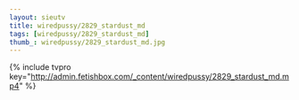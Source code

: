 ```yaml
--- 
layout: sieutv
title: wiredpussy/2829_stardust_md
tags: [wiredpussy/2829_stardust_md]
thumb_: wiredpussy/2829_stardust_md.jpg
---
```

{% include tvpro key="http://admin.fetishbox.com/_content/wiredpussy/2829_stardust_md.mp4" %} 
